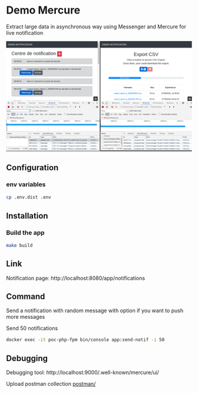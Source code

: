 # Demo Mercure

Extract large data in asynchronous way using Messenger and Mercure for live notification

![Screenshoot](doc/demo_mercure.png)

## Configuration

### env variables
```bash
cp .env.dist .env
```

## Installation

### Build the app
```bash
make build
```

## Link

Notification page: http://localhost:8080/app/notifications

## Command

Send a notification with random message with option if you want to push more messages

Send 50 notifications
```bash
docker exec -it poc-php-fpm bin/console app:send-notif -i 50
```

## Debugging

Debugging tool: http://localhost:9000/.well-known/mercure/ui/

Upload postman collection [postman/](postman/)